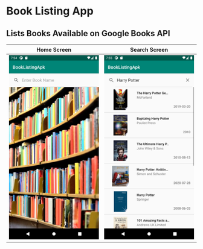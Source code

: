 # Book Listing App

## Lists Books Available on Google Books API

Home Screen       |  Search Screen
:-------------------------:|:-------------------------:
![](https://github.com/Darshpreet2000/BookListingApp/blob/master/fastlane/metadata/android/en-US/images/phoneScreenshots/2.png)  |  ![](https://github.com/Darshpreet2000/BookListingApp/blob/master/fastlane/metadata/android/en-US/images/phoneScreenshots/1.png)
